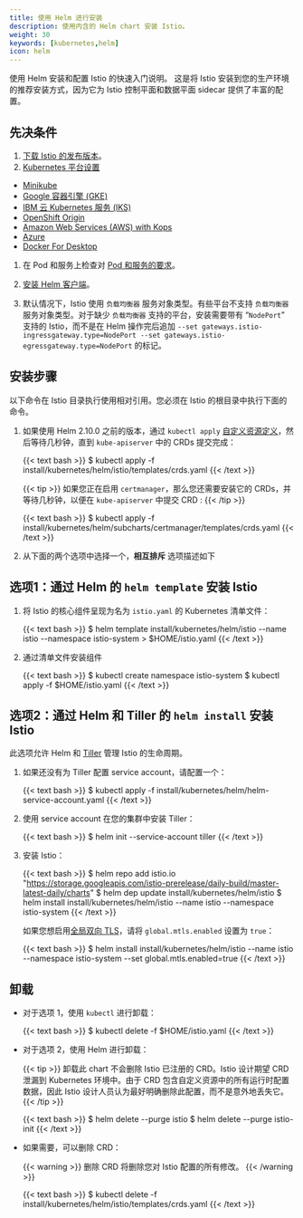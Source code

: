 ```yaml
---
title: 使用 Helm 进行安装
description: 使用内含的 Helm chart 安装 Istio。
weight: 30
keywords: [kubernetes,helm]
icon: helm
---
```


使用 Helm 安装和配置 Istio 的快速入门说明。
这是将 Istio 安装到您的生产环境的推荐安装方式，因为它为 Istio 控制平面和数据平面 sidecar 提供了丰富的配置。

## 先决条件

1. [下载 Istio 的发布版本](/zh/docs/setup/kubernetes/download-release/)。
1. [Kubernetes 平台设置](/zh/docs/setup/kubernetes/platform-setup/)

* [Minikube](/zh/docs/setup/kubernetes/platform-setup/minikube/)
* [Google 容器引擎 (GKE)](/zh/docs/setup/kubernetes/platform-setup/gke/)
* [IBM 云 Kubernetes 服务 (IKS)](/zh/docs/setup/kubernetes/platform-setup/ibm/)
* [OpenShift Origin](/zh/docs/setup/kubernetes/platform-setup/openshift/)
* [Amazon Web Services (AWS) with Kops](/zh/docs/setup/kubernetes/platform-setup/aws/)
* [Azure](/zh/docs/setup/kubernetes/platform-setup/azure/)
* [Docker For Desktop](/zh/docs/setup/kubernetes/platform-setup/docker-for-desktop/)

1. 在 Pod 和服务上检查对 [Pod 和服务的要求](/zh/docs/setup/kubernetes/spec-requirements/)。

1. [安装 Helm 客户端](https://docs.helm.sh/using_helm)。

1. 默认情况下，Istio 使用 `负载均衡器` 服务对象类型。有些平台不支持 `负载均衡器` 服务对象类型。对于缺少 `负载均衡器` 支持的平台，安装需要带有 “`NodePort`” 支持的 Istio，而不是在 Helm 操作完后追加 `--set gateways.istio-ingressgateway.type=NodePort --set gateways.istio-egressgateway.type=NodePort` 的标记。

## 安装步骤

以下命令在 Istio 目录执行使用相对引用。您必须在 Istio 的根目录中执行下面的命令。

1. 如果使用 Helm 2.10.0 之前的版本，通过 `kubectl apply` [自定义资源定义](https://kubernetes.io/docs/concepts/extend-kubernetes/api-extension/custom-resources/#customresourcedefinitions)，然后等待几秒钟，直到 `kube-apiserver` 中的 CRDs 提交完成：

    {{< text bash >}}
    $ kubectl apply -f install/kubernetes/helm/istio/templates/crds.yaml
    {{< /text >}}

    {{< tip >}}
    如果您正在启用 `certmanager`，那么您还需要安装它的 CRDs，并等待几秒钟，以便在 `kube-apiserver` 中提交 CRD :
    {{< /tip >}}

    {{< text bash >}}
    $ kubectl apply -f install/kubernetes/helm/subcharts/certmanager/templates/crds.yaml
    {{< /text >}}

1. 从下面的两个选项中选择一个，**相互排斥** 选项描述如下

## 选项1：通过 Helm 的 `helm template` 安装 Istio

1. 将 Istio 的核心组件呈现为名为 `istio.yaml` 的 Kubernetes 清单文件：

    {{< text bash >}}
    $ helm template install/kubernetes/helm/istio --name istio --namespace istio-system > $HOME/istio.yaml
    {{< /text >}}

1. 通过清单文件安装组件

    {{< text bash >}}
    $ kubectl create namespace istio-system
    $ kubectl apply -f $HOME/istio.yaml
    {{< /text >}}

## 选项2：通过 Helm 和 Tiller 的 `helm install` 安装 Istio

此选项允许 Helm 和 [Tiller](https://github.com/kubernetes/helm/blob/master/docs/architecture.md#components) 管理 Istio 的生命周期。

1. 如果还没有为 Tiller 配置 service account，请配置一个：

    {{< text bash >}}
    $ kubectl apply -f install/kubernetes/helm/helm-service-account.yaml
    {{< /text >}}

1. 使用 service account 在您的集群中安装 Tiller：

    {{< text bash >}}
    $ helm init --service-account tiller
    {{< /text >}}

1. 安装 Istio：

    {{< text bash >}}
    $ helm repo add istio.io "https://storage.googleapis.com/istio-prerelease/daily-build/master-latest-daily/charts"
    $ helm dep update install/kubernetes/helm/istio
    $ helm install install/kubernetes/helm/istio --name istio --namespace istio-system
    {{< /text >}}

    如果您想启用[全局双向 TLS](/zh/docs/concepts/security/#双向-tls-认证)，请将 `global.mtls.enabled` 设置为 `true`：

    {{< text bash >}}
    $ helm install install/kubernetes/helm/istio --name istio --namespace istio-system --set global.mtls.enabled=true
    {{< /text >}}

## 卸载

* 对于选项 1，使用 `kubectl` 进行卸载：

    {{< text bash >}}
    $ kubectl delete -f $HOME/istio.yaml
    {{< /text >}}

* 对于选项 2，使用 Helm 进行卸载：

    {{< tip >}}
    卸载此 chart 不会删除 Istio 已注册的 CRD。Istio 设计期望 CRD 泄漏到 Kubernetes 环境中。由于 CRD 包含自定义资源中的所有运行时配置数据，因此 Istio 设计人员认为最好明确删除此配置，而不是意外地丢失它。
    {{< /tip >}}

    {{< text bash >}}
    $ helm delete --purge istio
    $ helm delete --purge istio-init
    {{< /text >}}

* 如果需要，可以删除 CRD：

    {{< warning >}}
    删除 CRD 将删除您对 Istio 配置的所有修改。
    {{< /warning >}}

    {{< text bash >}}
    $ kubectl delete -f install/kubernetes/helm/istio/templates/crds.yaml
    {{< /text >}}
